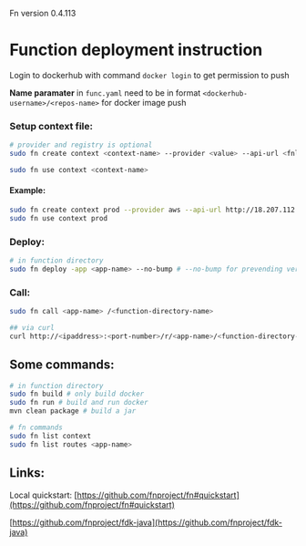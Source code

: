 Fn version 0.4.113

# Function deployment instruction
Login to dockerhub with command `docker login` to get permission to push

**Name paramater** in `func.yaml` need to be in format `<dockerhub-username>/<repos-name>` for docker image push

### Setup context file:
```sh
# provider and registry is optional
sudo fn create context <context-name> --provider <value> --api-url <fnlb-or-node-ipaddress> --registry <value>

sudo fn use context <context-name>
```
#### Example:
```sh
sudo fn create context prod --provider aws --api-url http://18.207.112.196:8081/v1
sudo fn use context prod
```

### Deploy:
```sh
# in function directory
sudo fn deploy -app <app-name> --no-bump # --no-bump for prevending version increment
```

### Call:
```sh
sudo fn call <app-name> /<function-directory-name>

## via curl
curl http://<ipaddress>:<port-number>/r/<app-name>/<function-directory-name>
```

## Some commands:
```sh
# in function directory
sudo fn build # only build docker
sudo fn run # build and run docker
mvn clean package # build a jar

# fn commands
sudo fn list context
sudo fn list routes <app-name>
```

## Links:
Local quickstart:
[https://github.com/fnproject/fn#quickstart](https://github.com/fnproject/fn#quickstart)

[https://github.com/fnproject/fdk-java](https://github.com/fnproject/fdk-java)
